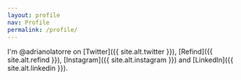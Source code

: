 ```yaml
---
layout: profile
nav: Profile
permalink: /profile/
---
```


I'm @adrianolatorre on [Twitter]({{ site.alt.twitter }}), [Refind]({{ site.alt.refind }}), [Instagram]({{ site.alt.instagram }}) and [LinkedIn]({{ site.alt.linkedin }}).
